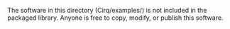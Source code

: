The software in this directory (Cirq/examples/) is not included in the packaged library. Anyone is free to copy, modify, or publish this software.